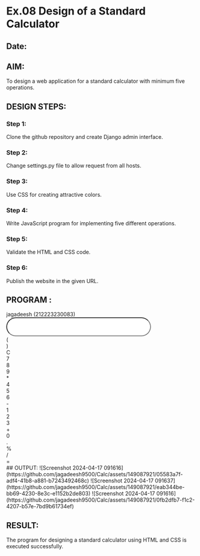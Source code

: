 # Ex.08 Design of a Standard Calculator
## Date:

## AIM:
To design a web application for a standard calculator with minimum five operations.

## DESIGN STEPS:

### Step 1:
Clone the github repository and create Django admin interface.

### Step 2:
Change settings.py file to allow request from all hosts.

### Step 3:
Use CSS for creating attractive colors.

### Step 4:
Write JavaScript program for implementing five different operations.

### Step 5:
Validate the HTML and CSS code.

### Step 6:
Publish the website in the given URL.

## PROGRAM :

<!DOCTYPE html>
<html lang="en">
<head>
    <meta charset="UTF-8">
    <meta name="viewport" content="width=device-width, initial-scale=1.0">
    <title>Document</title>
    <link href="https://cdn.jsdelivr.net/npm/bootstrap@5.3.3/dist/css/bootstrap.min.css" rel="stylesheet" integrity="sha384-QWTKZyjpPEjISv5WaRU9OFeRpok6YctnYmDr5pNlyT2bRjXh0JMhjY6hW+ALEwIH" crossorigin="anonymous">
    <link rel="stylesheet" href="https://cdn.jsdelivr.net/npm/bootstrap-icons@1.11.3/font/bootstrap-icons.min.css">
</head>
<body>
    <script>
         function fn(e) {
        if (e.innerHTML == '=' ) {
        output.value = eval(output.value);
        }
        else if (e.id == 'back') {
        v = output.value;
        output.value = v.substring(0, v.length - 1);
        }
        else if (e.innerHTML == 'C') {
        output.value = '';
        }
        else {
        output.value +=  e.innerHTML;
        }
    }
    </script>
    <div class="bg-dark mx-auto text-center text-white" style="width: 24rem; ">jagadeesh (212223230083)</div>
    <div class="bg-dark row mx-auto text-center" style="width: 24rem;">
    <div class="col-12 my-4"><input type="text" name="" id="output"
    style="width: 100%; height: 50px; border-radius: 25px;"></div>
    <div class="m-3 col-2 btn btn-primary rounded-4" onclick="fn(this)">(</div>
    <div class="m-3 col-2 btn btn-primary rounded-4" onclick="fn(this)">)</div>
    <div class="m-3 col-2 btn btn-danger rounded-4" onclick="fn(this)">C</div>
    <div class="m-3 col-2 btn btn-danger rounded-4" onclick="fn(this)" id="back"><i class="bi bi-backspace"></i>
    </div>
    <div class="m-3 col-2 btn btn-success rounded-4" onclick="fn(this)">7</div> 
    <div class="m-3 col-2 btn btn-success rounded-4" onclick="fn(this)">8</div>
    <div class="m-3 col-2 btn btn-success rounded-4" onclick="fn(this)">9</div>
    <div class="m-3 col-2 btn btn-primary rounded-4" onclick="fn(this)">*</div>
    <div class="m-3 col-2 btn btn-success rounded-4" onclick="fn(this)">4</div>
    <div class="m-3 col-2 btn btn-success rounded-4" onclick="fn(this)">5</div>
    <div class="m-3 col-2 btn btn-success rounded-4" onclick="fn(this)">6</div>
    <div class="m-3 col-2 btn btn-primary rounded-4" onclick="fn(this)">-</div>
    <div class="m-3 col-2 btn btn-success rounded-4" onclick="fn(this)">1</div>
    <div class="m-3 col-2 btn btn-success rounded-4" onclick="fn(this)">2</div>
    <div class="m-3 col-2 btn btn-success rounded-4" onclick="fn(this)">3</div>
    <div class="m-3 col-2 btn btn-primary rounded-4" onclick="fn(this)">+</div>
    <div class="m-3 col-2 btn btn-success rounded-4" onclick="fn(this)">0</div>
    <div class="m-3 col-2 btn btn-success rounded-4" onclick="fn(this)">.</div>
    <div class="m-3 col-2 btn btn-primary rounded-4" onclick="fn(this)">%</div> 
    <div class="m-3 col-2 btn btn-primary rounded-4" onclick="fn(this)">/</div>
    <div class="m-3 col-11 btn btn-warning rounded-4" onclick="fn(this)">=</div>
    </div>
</body>
</html>
## OUTPUT:
![Screenshot 2024-04-17 091616](https://github.com/jagadeesh9500/Calc/assets/149087921/05583a7f-adf4-41b8-a881-b7243492468c)
![Screenshot 2024-04-17 091637](https://github.com/jagadeesh9500/Calc/assets/149087921/eab344be-bb69-4230-8e3c-e1152b2de803)
![Screenshot 2024-04-17 091616](https://github.com/jagadeesh9500/Calc/assets/149087921/0fb2dfb7-f1c2-4207-b57e-7bd9b61734ef)


## RESULT:
The program for designing a standard calculator using HTML and CSS is executed successfully.
